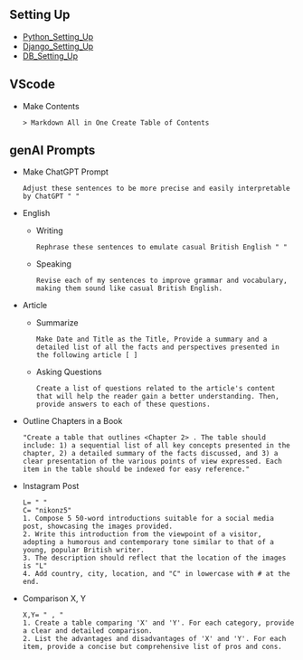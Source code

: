 ## Setting Up
- [Python_Setting_Up](https://github.com/jeyu54217/Notes/blob/main/Python/Setting_Up.md#venv-built-in-in-python-3)
- [Django_Setting_Up](https://github.com/jeyu54217/Notes/blob/main/Django/Setting_Up.md#install)
- [DB_Setting_Up](https://github.com/jeyu54217/Notes/blob/main/DB/Setting_Up.md)
## VScode
- Make Contents
  ```
  > Markdown All in One Create Table of Contents
  ```

## genAI Prompts
- Make ChatGPT Prompt
  ```
  Adjust these sentences to be more precise and easily interpretable by ChatGPT " "  
  ```
  
- English
  - Writing
    ```
    Rephrase these sentences to emulate casual British English " "  
    ```
  - Speaking
    ```
    Revise each of my sentences to improve grammar and vocabulary, making them sound like casual British English.
    ```
- Article
  - Summarize
    ```
    Make Date and Title as the Title, Provide a summary and a detailed list of all the facts and perspectives presented in the following article [ ] 
    ```
  - Asking Questions
    ```
    Create a list of questions related to the article's content that will help the reader gain a better understanding. Then, provide answers to each of these questions.
    ```
- Outline Chapters in a Book
  ```
  "Create a table that outlines <Chapter 2> . The table should include: 1) a sequential list of all key concepts presented in the chapter, 2) a detailed summary of the facts discussed, and 3) a clear presentation of the various points of view expressed. Each item in the table should be indexed for easy reference."
  ```
- Instagram Post
    ```
    L= " "
    C= "nikonz5"
    1. Compose 5 50-word introductions suitable for a social media post, showcasing the images provided.
    2. Write this introduction from the viewpoint of a visitor, adopting a humorous and contemporary tone similar to that of a young, popular British writer.
    3. The description should reflect that the location of the images is "L"
    4. Add country, city, location, and "C" in lowercase with # at the end.
    ```

- Comparison X, Y
  ```
  X,Y= " , "
  1. Create a table comparing 'X' and 'Y'. For each category, provide a clear and detailed comparison.
  2. List the advantages and disadvantages of 'X' and 'Y'. For each item, provide a concise but comprehensive list of pros and cons.
  ```
